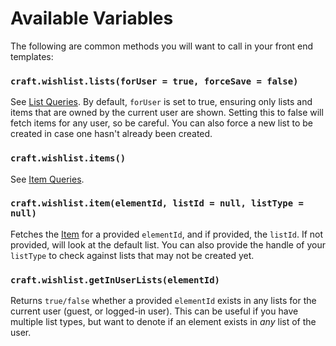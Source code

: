 # Available Variables
The following are common methods you will want to call in your front end templates:

### `craft.wishlist.lists(forUser = true, forceSave = false)`
See [List Queries](docs:getting-elements/list-queries). By default, `forUser` is set to true, ensuring only lists and items that are owned by the current user are shown. Setting this to false will fetch items for any user, so be careful. You can also force a new list to be created in case one hasn't already been created.

### `craft.wishlist.items()`
See [Item Queries](docs:getting-elements/item-queries).

### `craft.wishlist.item(elementId, listId = null, listType = null)`
Fetches the [Item](docs:developers/item) for a provided `elementId`, and if provided, the `listId`. If not provided, will look at the default list. You can also provide the handle of your `listType` to check against lists that may not be created yet.

### `craft.wishlist.getInUserLists(elementId)`
Returns `true/false` whether a provided `elementId` exists in any lists for the current user (guest, or logged-in user). This can be useful if you have multiple list types, but want to denote if an element exists in _any_ list of the user.